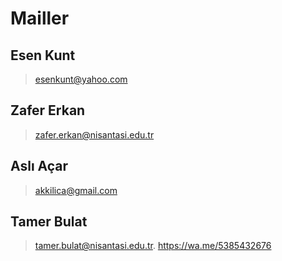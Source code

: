 # Mailler
## Esen Kunt
> esenkunt@yahoo.com
## Zafer Erkan
> zafer.erkan@nisantasi.edu.tr
## Aslı Açar
> akkilica@gmail.com
## Tamer Bulat 
> tamer.bulat@nisantasi.edu.tr.
> https://wa.me/5385432676
